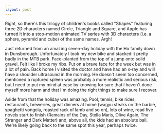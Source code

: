 ```yaml
---
layout: post
---
```


Right, so there's this trilogy of children's books called "Shapes" featuring
three 2D characters named Circle, Triangle and Square, and Apple has turned it
into a stop-motion animated TV series with 3D characters (i.e. a sphere, pyramid
and cube) of the same names. Argh!

Just returned from an amazing seven-day holiday with the Ho family down in
Dunsborough. Unfortunately I took my new bike and stacked it pretty badly in the
MTB park. Face-planted from the top of a jump onto solid gravel. Felt like I
broke my ribs. Put on a brave face for the week but was in a lot of pain. Back
home I visited the doctor and have had an x-ray and will have a shoulder
ultrasound in the morning. He doesn't seem too concerned, mentioned a ruptured
spleen was probably a more realistic and serious risk, but I need to put my mind
at ease by knowing for sure that I haven't done myself more harm and that I'm
doing the right things to make sure I recover.

Aside from that the holiday was amazing. Pool, tennis, bike rides, restaurants,
breweries, great dinners at home (wagyu steaks on the barbie, spaghetti vongola,
roasted rack of lamb and so on), lots of wine, read five novels start to finish
(Remains of the Day, Stella Maris, Olive Again, The Stranger and Dark Matter)
and, above all, the kids had an absolute ball. We're likely going back to the
same spot this year, perhaps twice.

